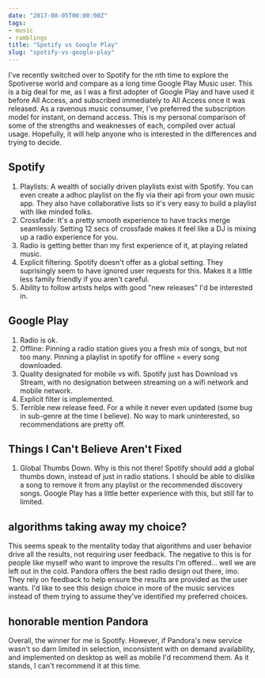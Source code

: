 ```yaml
---
date: "2017-08-05T00:00:00Z"
tags:
- music
- ramblings
title: "Spotify vs Google Play"
slug: "spotify-vs-google-play"
---
```


I've recently switched over to Spotify for the nth time to explore the Spotiverse world and compare as a long time Google Play Music user. This is a big deal for me, as I was a first adopter of Google Play and have used it before All Access, and subscribed immediately to All Access once it was released. As a ravenous music consumer, I've preferred the subscription model for instant, on demand access.
This is my personal comparison of some of the strengths and weaknesses of each, compiled over actual usage. Hopefully, it will help anyone who is interested in the differences and trying to decide.

## Spotify

1.  Playlists: A wealth of socially driven playlists exist with Spotify. You can even create a adhoc playlist on the fly via their api from your own music app. They also have collaborative lists so it's very easy to build a playlist with like minded folks.
2.  Crossfade: It's a pretty smooth experience to have tracks merge seamlessly. Setting 12 secs of crossfade makes it feel like a DJ is mixing up a radio experience for you.
3.  Radio is getting better than my first experience of it, at playing related music.
4.  Explicit filtering. Spotify doesn't offer as a global setting. They suprisingly seem to have ignored user requests for this. Makes it a little less family friendly if you aren't careful.
5.  Ability to follow artists helps with good "new releases" I'd be interested in.

## Google Play

1.  Radio is ok.
2.  Offline: Pinning a radio station gives you a fresh mix of songs, but not too many. Pinning a playlist in spotify for offline = every song downloaded.
3.  Quality designated for mobile vs wifi. Spotify just has Download vs Stream, with no designation between streaming on a wifi network and mobile network.
4.  Explicit filter is implemented.
5.  Terrible new release feed. For a while it never even updated (some bug in sub-genre at the time I believe). No way to mark uninterested, so recommendations are pretty off.

## Things I Can't Believe Aren't Fixed

1.  Global Thumbs Down. Why is this not there! Spotify should add a global thumbs down, instead of just in radio stations. I should be able to dislike a song to remove it from any playlist or the recommended discovery songs. Google Play has a little better experience with this, but still far to limited.

## algorithms taking away my choice?

This seems speak to the mentality today that algorithms and user behavior drive all the results, not requiring user feedback. The negative to this is for people like myself who want to improve the results I'm offered... well we are left out in the cold. Pandora offers the best radio design out there, imo. They rely on feedback to help ensure the results are provided as the user wants. I'd like to see this design choice in more of the music services instead of them trying to assume they've identified my preferred choices.

## honorable mention Pandora

Overall, the winner for me is Spotify. However, if Pandora's new service wasn't so darn limited in selection, inconsistent with on demand availability, and implemented on desktop as well as mobile I'd recommend them. As it stands, I can't recommend it at this time.

